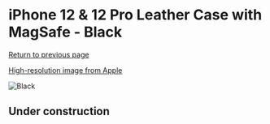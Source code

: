 # iPhone 12 & 12 Pro Leather Case with MagSafe - Black

[Return to previous page](/iphone_12)

[High-resolution image from Apple](https://store.storeimages.cdn-apple.com/8756/as-images.apple.com/is/MHKG3?wid=4500&hei=4500&fmt=png)

<div style="width: 500px"><img src="/everyphone/MHKG3.png" alt="Black"></div>

## Under construction

